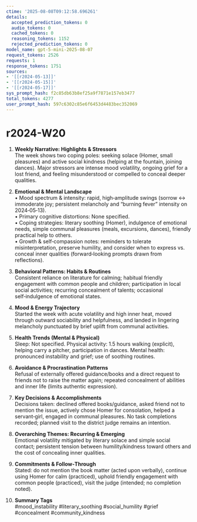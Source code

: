 ```yaml
---
ctime: '2025-08-08T09:12:58.696261'
details:
  accepted_prediction_tokens: 0
  audio_tokens: 0
  cached_tokens: 0
  reasoning_tokens: 1152
  rejected_prediction_tokens: 0
model_name: gpt-5-mini-2025-08-07
request_tokens: 2526
requests: 1
response_tokens: 1751
sources:
- '[[r2024-05-13]]'
- '[[r2024-05-15]]'
- '[[r2024-05-17]]'
sys_prompt_hash: f2c85db63b8ef25a9f7871e157eb3477
total_tokens: 4277
user_prompt_hash: 597c6302c85e6f6453d4483bec352069
---
```

# r2024-W20

1. **Weekly Narrative: Highlights & Stressors**  
The week shows two coping poles: seeking solace (Homer, small pleasures) and active social kindness (helping at the fountain, joining dances). Major stressors are intense mood volatility, ongoing grief for a lost friend, and feeling misunderstood or compelled to conceal deeper qualities.

2. **Emotional & Mental Landscape**  
• Mood spectrum & intensity: rapid, high‑amplitude swings (sorrow ↔ immoderate joy; persistent melancholy and “burning fever” intensity on 2024‑05‑13).  
• Primary cognitive distortions: None specified.  
• Coping strategies: literary soothing (Homer), indulgence of emotional needs, simple communal pleasures (meals, excursions, dances), friendly practical help to others.  
• Growth & self‑compassion notes: reminders to tolerate misinterpretation, preserve humility, and consider when to express vs. conceal inner qualities (forward‑looking prompts drawn from reflections).

3. **Behavioral Patterns: Habits & Routines**  
Consistent reliance on literature for calming; habitual friendly engagement with common people and children; participation in local social activities; recurring concealment of talents; occasional self‑indulgence of emotional states.

4. **Mood & Energy Trajectory**  
Started the week with acute volatility and high inner heat, moved through outward sociability and helpfulness, and landed in lingering melancholy punctuated by brief uplift from communal activities.

5. **Health Trends (Mental & Physical)**  
Sleep: Not specified. Physical activity: 1.5 hours walking (explicit), helping carry a pitcher, participation in dances. Mental health: pronounced instability and grief; use of soothing routines.

6. **Avoidance & Procrastination Patterns**  
Refusal of externally offered guidance/books and a direct request to friends not to raise the matter again; repeated concealment of abilities and inner life (limits authentic expression).

7. **Key Decisions & Accomplishments**  
Decisions taken: declined offered books/guidance, asked friend not to mention the issue, actively chose Homer for consolation, helped a servant‑girl, engaged in communal pleasures. No task completions recorded; planned visit to the district judge remains an intention.

8. **Overarching Themes: Recurring & Emerging**  
Emotional volatility mitigated by literary solace and simple social contact; persistent tension between humility/kindness toward others and the cost of concealing inner qualities.

9. **Commitments & Follow‑Through**  
Stated: do not mention the book matter (acted upon verbally), continue using Homer for calm (practiced), uphold friendly engagement with common people (practiced), visit the judge (intended; no completion noted).

10. **Summary Tags**  
#mood_instability #literary_soothing #social_humility #grief #concealment #community_kindness